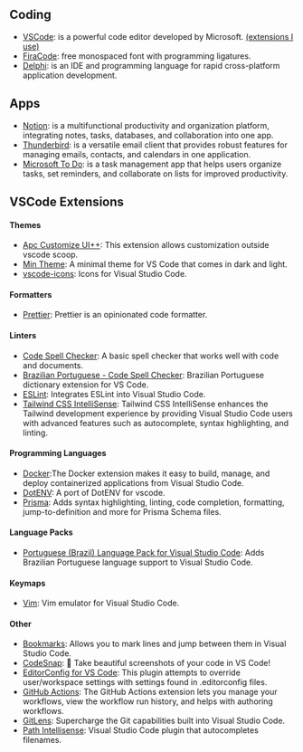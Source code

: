 ## Coding
 - [VSCode](https://code.visualstudio.com/): is a powerful code editor developed by Microsoft. [(extensions I use)](#vscode)
 - [FiraCode](https://github.com/tonsky/FiraCode): free monospaced font with programming ligatures.
 - [Delphi](https://www.embarcadero.com/br/products/delphi): is an IDE and programming language for rapid cross-platform application development.

## Apps
 - [Notion](https://www.notion.so/pt-br): is a multifunctional productivity and organization platform, integrating notes, tasks, databases, and collaboration into one app.
 - [Thunderbird](https://www.thunderbird.net/pt-BR/): is a versatile email client that provides robust features for managing emails, contacts, and calendars in one application.
 - [Microsoft To Do](https://www.microsoft.com/pt-br/microsoft-365/microsoft-to-do-list-app): is a task management app that helps users organize tasks, set reminders, and collaborate on lists for improved productivity.

## VSCode Extensions
#### Themes
- [Apc Customize UI++](https://marketplace.visualstudio.com/items?itemName=drcika.apc-extension): This extension allows customization outside vscode scoop.
- [Min Theme](https://marketplace.visualstudio.com/items?itemName=miguelsolorio.min-theme): A minimal theme for VS Code that comes in dark and light.
- [vscode-icons](https://marketplace.visualstudio.com/items?itemName=vscode-icons-team.vscode-icons): Icons for Visual Studio Code.

#### Formatters
- [Prettier](https://marketplace.visualstudio.com/items?itemName=esbenp.prettier-vscode): Prettier is an opinionated code formatter.

#### Linters
- [Code Spell Checker](https://marketplace.visualstudio.com/items?itemName=streetsidesoftware.code-spell-checker): A basic spell checker that works well with code and documents.
- [Brazilian Portuguese - Code Spell Checker](https://marketplace.visualstudio.com/items?itemName=streetsidesoftware.code-spell-checker-portuguese-brazilian): Brazilian Portuguese dictionary extension for VS Code.
- [ESLint](https://marketplace.visualstudio.com/items?itemName=dbaeumer.vscode-eslint): Integrates ESLint into Visual Studio Code.
- [Tailwind CSS IntelliSense](https://marketplace.visualstudio.com/items?itemName=bradlc.vscode-tailwindcss): Tailwind CSS IntelliSense enhances the Tailwind development experience by providing Visual Studio Code users with advanced features such as autocomplete, syntax highlighting, and linting.

#### Programming Languages
- [Docker](https://marketplace.visualstudio.com/items?itemName=ms-azuretools.vscode-docker):The Docker extension makes it easy to build, manage, and deploy containerized applications from Visual Studio Code.
- [DotENV](https://marketplace.visualstudio.com/items?itemName=mikestead.dotenv): A port of DotENV for vscode.
- [Prisma](https://marketplace.visualstudio.com/items?itemName=Prisma.prisma): Adds syntax highlighting, linting, code completion, formatting, jump-to-definition and more for Prisma Schema files.

#### Language Packs
- [Portuguese (Brazil) Language Pack for Visual Studio Code](https://marketplace.visualstudio.com/items?itemName=MS-CEINTL.vscode-language-pack-pt-BR): Adds Brazilian Portuguese language support to Visual Studio Code.

#### Keymaps 
- [Vim](https://marketplace.visualstudio.com/items?itemName=vscodevim.vim): Vim emulator for Visual Studio Code.

#### Other
- [Bookmarks](https://marketplace.visualstudio.com/items?itemName=alefragnani.Bookmarks): Allows you to mark lines and jump between them in Visual Studio Code.
- [CodeSnap](https://marketplace.visualstudio.com/items?itemName=adpyke.codesnap): 📸 Take beautiful screenshots of your code in VS Code!
- [EditorConfig for VS Code](https://marketplace.visualstudio.com/items?itemName=EditorConfig.EditorConfig): This plugin attempts to override user/workspace settings with settings found in .editorconfig files.
- [GitHub Actions](https://marketplace.visualstudio.com/items?itemName=GitHub.vscode-github-actions): The GitHub Actions extension lets you manage your workflows, view the workflow run history, and helps with authoring workflows.
- [GitLens](https://marketplace.visualstudio.com/items?itemName=eamodio.gitlens): Supercharge the Git capabilities built into Visual Studio Code.
- [Path Intellisense](https://marketplace.visualstudio.com/items?itemName=christian-kohler.path-intellisense): Visual Studio Code plugin that autocompletes filenames.
